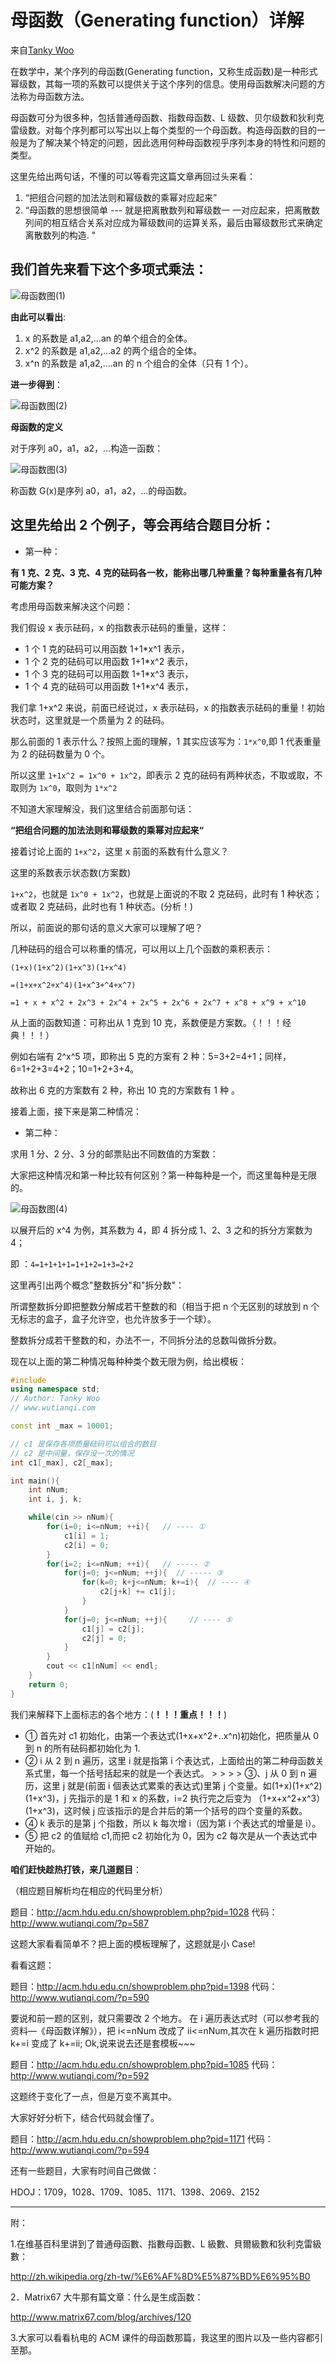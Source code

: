 # 母函数（Generating function）详解

来自[Tanky Woo](http://www.wutianqi.com/blog/596.html)

在数学中，某个序列的母函数(Generating function，又称生成函数)是一种形式幂级数，其每一项的系数可以提供关于这个序列的信息。使用母函数解决问题的方法称为母函数方法。

母函数可分为很多种，包括普通母函数、指数母函数、L 级数、贝尔级数和狄利克雷级数。对每个序列都可以写出以上每个类型的一个母函数。构造母函数的目的一般是为了解决某个特定的问题，因此选用何种母函数视乎序列本身的特性和问题的类型。

这里先给出两句话，不懂的可以等看完这篇文章再回过头来看：

1. “把组合问题的加法法则和幂级数的乘幂对应起来”
2. “母函数的思想很简单 --- 就是把离散数列和幂级数一 一对应起来，把离散数列间的相互结合关系对应成为幂级数间的运算关系，最后由幂级数形式来确定离散数列的构造. "

## 我们首先来看下这个多项式乘法：

![母函数图(1)](https://images.tankywoo.com/oldblog/2010/08/muhanshu5.png)

**由此可以看出**:

1. x 的系数是 a1,a2,…an 的单个组合的全体。
2. x^2 的系数是 a1,a2,…a2 的两个组合的全体。
3. x^n 的系数是 a1,a2,….an 的 n 个组合的全体（只有 1 个）。

**进一步得到**：

![母函数图(2)](https://images.tankywoo.com/oldblog/2010/08/muhanshu6.png)

**母函数的定义**

对于序列 a0，a1，a2，…构造一函数：

![母函数图(3)](https://images.tankywoo.com/oldblog/2010/08/muhanshu7.png)

称函数 G(x)是序列 a0，a1，a2，…的母函数。

## 这里先给出 2 个例子，等会再结合题目分析：

- 第一种：

**有 1 克、2 克、3 克、4 克的砝码各一枚，能称出哪几种重量？每种重量各有几种可能方案？**

考虑用母函数来解决这个问题：

我们假设 x 表示砝码，x 的指数表示砝码的重量，这样：

- 1 个 1 克的砝码可以用函数 1+1\*x^1 表示，
- 1 个 2 克的砝码可以用函数 1+1\*x^2 表示，
- 1 个 3 克的砝码可以用函数 1+1\*x^3 表示，
- 1 个 4 克的砝码可以用函数 1+1\*x^4 表示，

我们拿 1+x^2 来说，前面已经说过，x 表示砝码，x 的指数表示砝码的重量！初始状态时，这里就是一个质量为 2 的砝码。

那么前面的 1 表示什么？按照上面的理解，1 其实应该写为：`1*x^0`,即 1 代表重量为 2 的砝码数量为 0 个。

所以这里 `1+1x^2 = 1x^0 + 1x^2`，即表示 2 克的砝码有两种状态，不取或取，不取则为 `1x^0`，取则为 `1*x^2`

不知道大家理解没，我们这里结合前面那句话：

**“把组合问题的加法法则和幂级数的乘幂对应起来“**

接着讨论上面的 `1+x^2`，这里 x 前面的系数有什么意义？

这里的系数表示状态数(方案数)

`1+x^2`，也就是 `1x^0 + 1x^2`，也就是上面说的不取 2 克砝码，此时有 1 种状态；或者取 2 克砝码，此时也有 1 种状态。(分析！)

所以，前面说的那句话的意义大家可以理解了吧？

几种砝码的组合可以称重的情况，可以用以上几个函数的乘积表示：

```
(1+x)(1+x^2)(1+x^3)(1+x^4)

=(1+x+x^2+x^4)(1+x^3+^4+x^7)

=1 + x + x^2 + 2x^3 + 2x^4 + 2x^5 + 2x^6 + 2x^7 + x^8 + x^9 + x^10
```

从上面的函数知道：可称出从 1 克到 10 克，系数便是方案数。（！！！经典！！！）

例如右端有 2^x^5 项，即称出 5 克的方案有 2 种：5=3+2=4+1；同样，6=1+2+3=4+2；10=1+2+3+4。

故称出 6 克的方案数有 2 种，称出 10 克的方案数有 1 种 。

接着上面，接下来是第二种情况：

- 第二种：

求用 1 分、2 分、3 分的邮票贴出不同数值的方案数：

大家把这种情况和第一种比较有何区别？第一种每种是一个，而这里每种是无限的。

![母函数图(4)](https://images.tankywoo.com/oldblog/2010/08/muhanshu8.png)

以展开后的 x^4 为例，其系数为 4，即 4 拆分成 1、2、3 之和的拆分方案数为 4；

即 ：`4=1+1+1+1=1+1+2=1+3=2+2`

这里再引出两个概念"整数拆分"和"拆分数"：

所谓整数拆分即把整数分解成若干整数的和（相当于把 n 个无区别的球放到 n 个无标志的盒子，盒子允许空，也允许放多于一个球）。

整数拆分成若干整数的和，办法不一，不同拆分法的总数叫做拆分数。

现在以上面的第二种情况每种种类个数无限为例，给出模板：

```cpp
#include
using namespace std;
// Author: Tanky Woo
// www.wutianqi.com

const int _max = 10001;

// c1 是保存各项质量砝码可以组合的数目
// c2 是中间量，保存没一次的情况
int c1[_max], c2[_max];

int main(){
    int nNum;
    int i, j, k;

    while(cin >> nNum){
        for(i=0; i<=nNum; ++i){   // ---- ①
            c1[i] = 1;
            c2[i] = 0;
        }
        for(i=2; i<=nNum; ++i){   // ----- ②
            for(j=0; j<=nNum; ++j){  // ----- ③
                for(k=0; k+j<=nNum; k+=i){  // ---- ④
                    c2[j+k] += c1[j];
                }
            }
            for(j=0; j<=nNum; ++j){     // ---- ⑤
                c1[j] = c2[j];
                c2[j] = 0;
            }
        }
        cout << c1[nNum] << endl;
    }
    return 0;
}
```

我们来解释下上面标志的各个地方：(**！！！重点！！！**)

- ① 首先对 c1 初始化，由第一个表达式(1+x+x^2+..x^n)初始化，把质量从 0 到 n 的所有砝码都初始化为 1.
- ② i 从 2 到 n 遍历，这里 i 就是指第 i 个表达式，上面给出的第二种母函数关系式里，每一个括号括起来的就是一个表达式。 > > > > ③、j 从 0 到 n 遍历，这里 j 就是(前面 i 個表达式累乘的表达式)里第 j 个变量。如(1+x)(1+x^2)(1+x^3)，j 先指示的是 1 和 x 的系数，i=2 执行完之后变为 （1+x+x^2+x^3）(1+x^3)，这时候 j 应该指示的是合并后的第一个括号的四个变量的系数。
- ④ k 表示的是第 j 个指数，所以 k 每次增 i（因为第 i 个表达式的增量是 i）。
- ⑤ 把 c2 的值赋给 c1,而把 c2 初始化为 0，因为 c2 每次是从一个表达式中开始的。

**咱们赶快趁热打铁，来几道题目**：

（相应题目解析均在相应的代码里分析）

题目：http://acm.hdu.edu.cn/showproblem.php?pid=1028
代码：http://www.wutianqi.com/?p=587

这题大家看看简单不？把上面的模板理解了，这题就是小 Case!

看看这题：

题目：http://acm.hdu.edu.cn/showproblem.php?pid=1398
代码：http://www.wutianqi.com/?p=590

要说和前一题的区别，就只需要改 2 个地方。 在 i 遍历表达式时（可以参考我的资料—《母函数详解》），把 i<=nNum 改成了 ii<=nNum,其次在 k 遍历指数时把 k+=i 变成了 k+=ii; Ok,说来说去还是套模板~~~

题目：http://acm.hdu.edu.cn/showproblem.php?pid=1085
代码：http://www.wutianqi.com/?p=592

这题终于变化了一点，但是万变不离其中。

大家好好分析下，结合代码就会懂了。

题目：http://acm.hdu.edu.cn/showproblem.php?pid=1171
代码：http://www.wutianqi.com/?p=594

还有一些题目，大家有时间自己做做：

HDOJ：1709，1028、1709、1085、1171、1398、2069、2152

---

附：

1.在维基百科里讲到了普通母函數、指數母函數、L 級數、貝爾級數和狄利克雷級數：

http://zh.wikipedia.org/zh-tw/%E6%AF%8D%E5%87%BD%E6%95%B0

2．Matrix67 大牛那有篇文章：什么是生成函数：

http://www.matrix67.com/blog/archives/120

3.大家可以看看杭电的 ACM 课件的母函数那篇，我这里的图片以及一些内容都引至那。
